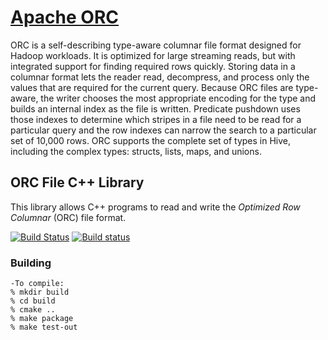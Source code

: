 # [Apache ORC](https://orc.apache.org/)

ORC is a self-describing type-aware columnar file format designed for
Hadoop workloads. It is optimized for large streaming reads, but with
integrated support for finding required rows quickly. Storing data in
a columnar format lets the reader read, decompress, and process only
the values that are required for the current query. Because ORC files
are type-aware, the writer chooses the most appropriate encoding for
the type and builds an internal index as the file is written.
Predicate pushdown uses those indexes to determine which stripes in a
file need to be read for a particular query and the row indexes can
narrow the search to a particular set of 10,000 rows. ORC supports the
complete set of types in Hive, including the complex types: structs,
lists, maps, and unions.

## ORC File C++ Library

This library allows C++ programs to read and write the
_Optimized Row Columnar_ (ORC) file format.

[![Build Status](https://travis-ci.org/hortonworks/orc.svg?branch=c%2B%2B)](https://travis-ci.org/hortonworks/orc)
[![Build status](https://ci.appveyor.com/api/projects/status/6aoqt6c860rf6ad4/branch/c++?svg=true)](https://ci.appveyor.com/project/thanhdowisc/orc/branch/c++)

### Building

```shell
-To compile:
% mkdir build
% cd build
% cmake ..
% make package
% make test-out

```
